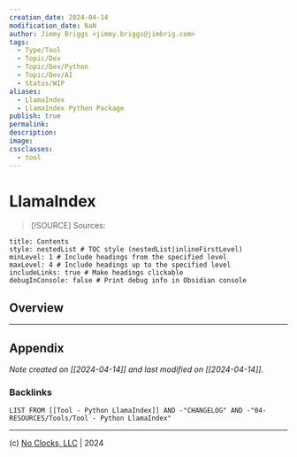 ```yaml
---
creation_date: 2024-04-14
modification_date: NaN
author: Jimmy Briggs <jimmy.briggs@jimbrig.com>
tags:
  - Type/Tool
  - Topic/Dev
  - Topic/Dev/Python
  - Topic/Dev/AI
  - Status/WIP
aliases:
  - LlamaIndex
  - LlamaIndex Python Package
publish: true
permalink:
description:
image:
cssclasses:
  - tool
---
```


# LlamaIndex

> [!SOURCE] Sources:

```table-of-contents
title: Contents 
style: nestedList # TOC style (nestedList|inlineFirstLevel)
minLevel: 1 # Include headings from the specified level
maxLevel: 4 # Include headings up to the specified level
includeLinks: true # Make headings clickable
debugInConsole: false # Print debug info in Obsidian console
```

## Overview

***

## Appendix

*Note created on [[2024-04-14]] and last modified on [[2024-04-14]].*

### Backlinks

```dataview
LIST FROM [[Tool - Python LlamaIndex]] AND -"CHANGELOG" AND -"04-RESOURCES/Tools/Tool - Python LlamaIndex"
```

***

(c) [No Clocks, LLC](https://github.com/noclocks) | 2024